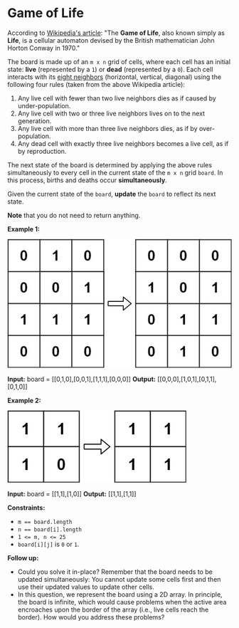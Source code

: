 # Game of Life

According to  [Wikipedia's article](https://en.wikipedia.org/wiki/Conway%27s_Game_of_Life): "The  **Game of Life**, also known simply as  **Life**, is a cellular automaton devised by the British mathematician John Horton Conway in 1970."

The board is made up of an  `m x n`  grid of cells, where each cell has an initial state:  **live**  (represented by a  `1`) or  **dead**  (represented by a  `0`). Each cell interacts with its  [eight neighbors](https://en.wikipedia.org/wiki/Moore_neighborhood)  (horizontal, vertical, diagonal) using the following four rules (taken from the above Wikipedia article):

1.  Any live cell with fewer than two live neighbors dies as if caused by under-population.
2.  Any live cell with two or three live neighbors lives on to the next generation.
3.  Any live cell with more than three live neighbors dies, as if by over-population.
4.  Any dead cell with exactly three live neighbors becomes a live cell, as if by reproduction.

The next state of the board is determined by applying the above rules simultaneously to every cell in the current state of the  `m x n`  grid  `board`. In this process, births and deaths occur  **simultaneously**.

Given the current state of the  `board`,  **update**  the  `board`  to reflect its next state.

**Note**  that you do not need to return anything.

**Example 1:**

![example 1](example1.png)

**Input:** board = [[0,1,0],[0,0,1],[1,1,1],[0,0,0]]
**Output:** [[0,0,0],[1,0,1],[0,1,1],[0,1,0]]

**Example 2:**

![example 2](example2.png)

**Input:** board = [[1,1],[1,0]]
**Output:** [[1,1],[1,1]]

**Constraints:**

-   `m == board.length`
-   `n == board[i].length`
-   `1 <= m, n <= 25`
-   `board[i][j]`  is  `0`  or  `1`.

**Follow up:**

-   Could you solve it in-place? Remember that the board needs to be updated simultaneously: You cannot update some cells first and then use their updated values to update other cells.
-   In this question, we represent the board using a 2D array. In principle, the board is infinite, which would cause problems when the active area encroaches upon the border of the array (i.e., live cells reach the border). How would you address these problems?
